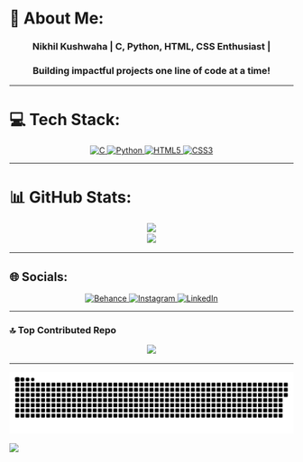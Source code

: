 # 💫 About Me:
<div align="center">
<h3>
  Nikhil Kushwaha | C, Python, HTML, CSS Enthusiast |  
</h3>  
  <h3>
  Building impactful projects one line of code at a time!
  </h3>
  
</div>

---

# 💻 Tech Stack:
<div align="center">

<a href="#">
  <img src="https://img.shields.io/badge/c-%2300599C.svg?style=flat&logo=c&logoColor=white" alt="C" height="30"/>
</a>
<a href="#">
  <img src="https://img.shields.io/badge/python-3670A0?style=flat&logo=python&logoColor=ffdd54" alt="Python" height="30"/>
</a>
<a href="#">
  <img src="https://img.shields.io/badge/html5-%23E34F26.svg?style=flat&logo=html5&logoColor=white" alt="HTML5" height="30"/>
</a>
<a href="#">
  <img src="https://img.shields.io/badge/css3-%231572B6.svg?style=flat&logo=css3&logoColor=white" alt="CSS3" height="30"/>
</a>

</div>

---

# 📊 GitHub Stats:
<div align="center">

![](https://github-readme-stats.vercel.app/api?username=Nikhil-kushwaha1312&theme=transparent&hide_border=true&include_all_commits=false&count_private=false)<br/>
![](https://github-readme-streak-stats.herokuapp.com/?user=Nikhil-kushwaha1312&theme=transparent&hide_border=true)<br/>

</div>

---

## 🌐 Socials:
<div align="center">

<a href="https://behance.net/">
  <img src="https://img.shields.io/badge/Behance-1769ff?logo=behance&logoColor=white" alt="Behance" height="30"/>
</a>
<a href="https://instagram.com/z._.nikhil">
  <img src="https://img.shields.io/badge/Instagram-%23E4405F.svg?logo=Instagram&logoColor=white" alt="Instagram" height="30"/>
</a>
<a href="https://linkedin.com/in/nikhil-kushwaha-81613832a">
  <img src="https://img.shields.io/badge/LinkedIn-%230077B5.svg?logo=linkedin&logoColor=white" alt="LinkedIn" height="30"/>
</a>

</div>

---

### 🔝 Top Contributed Repo
<div align="center">

![](https://github-contributor-stats.vercel.app/api?username=Nikhil-kushwaha1312&limit=5&theme=dark&combine_all_yearly_contributions=true)

</div>

---

<div align="center">
  
![snake gif](https://github.com/Nikhil-kushwaha1312/Nikhil-kushwaha1312/blob/output/github-snake-dark.svg)

</div>

[![](https://visitcount.itsvg.in/api?id=Nikhil-kushwaha1312&icon=0&color=0)](https://visitcount.itsvg.in)
